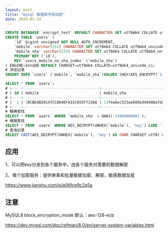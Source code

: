```yaml
---
layout: post
title: "mysql 数据库字段加密"
date: 2024-01-24
---
```


```sql
CREATE DATABASE `encrypt_test` DEFAULT CHARACTER SET utf8mb4 COLLATE utf8mb4_unicode_ci;
CREATE TABLE `users` (
    `id` bigint unsigned NOT NULL AUTO_INCREMENT,
    `mobile` varchar(255) CHARACTER SET utf8mb4 COLLATE utf8mb4_unicode_ci NOT NULL DEFAULT '',
    `mobile_sha` varchar(255) CHARACTER SET utf8mb4 COLLATE utf8mb4_unicode_ci NOT NULL DEFAULT '',
    PRIMARY KEY (`id`),
    KEY `users_mobile_no_sha_index` (`mobile_sha`)
) ENGINE=InnoDB DEFAULT CHARSET=utf8mb4 COLLATE=utf8mb4_unicode_ci;
# 添加记录
INSERT INTO `users` (`mobile`, `mobile_sha`)VALUES (HEX(AES_ENCRYPT('13000000001', 'key')), SHA1('13000000001'));

SELECT * FROM `users`;
# +----+----------------------------------+------------------------------------------+
# | id | mobile                           | mobile_sha                               |
# +----+----------------------------------+------------------------------------------+
# |  1 | 2DCBE4B20147CC8A4EFA31C855F7136A | 13f4a6ec523ae680ed4d480a7daabf221685c369 |
# +----+----------------------------------+------------------------------------------+
# 精确查找
SELECT * FROM `users` WHERE `mobile_sha` = SHA1('13000000001');
# 模糊查找
SELECT * FROM `users` WHERE AES_DECRYPT(UNHEX(`mobile`), 'key') LIKE '13000%';
# 查询记录
SELECT CAST(AES_DECRYPT(UNHEX(`mobile`), 'key') AS CHAR CHARSET utf8) AS mobile, `mobile_sha` FROM `users`;
```

## 应用

1、可以把key分发到各个服务中，由各个服务对需要的数据解密

2、做个加密服务：提供单条和批量数据加密、解密，敏感数据加星

<https://www.jianshu.com/p/a06fce9c2e5a>

## 注意

MySQL8 block_encryption_mode 默认：aes-128-ecb

<https://dev.mysql.com/doc/refman/8.0/en/server-system-variables.html>
